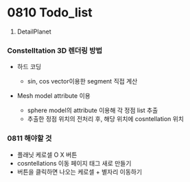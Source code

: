 # 0810 Todo_list

1. DetailPlanet
### Constelltation 3D 렌더링 방법
- 하드 코딩
  - sin, cos vector이용한 segment 직접 계산

- Mesh model attribute 이용
  - sphere model의 attribute 이용해 각 정점 list 추출
  - 추출한 정점 위치의 전처리 후, 해당 위치에 cosntellation 위치


### 0811 해야할 것
- 플래닛 케로셀 O X 버튼
- cosntellations 이동 페이지 태그 새로 만들기
- 버튼을 클릭하면 나오는 케로셀 + 별자리 이동하기